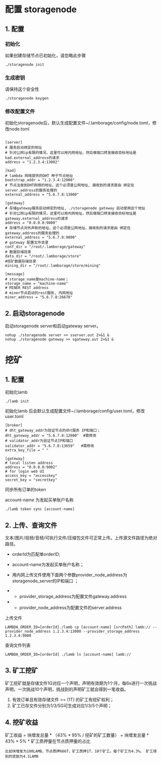 # 配置 storagenode 

## 1. 配置
### 初始化

如果创建存储节点已初始化，请忽略此步骤

```
./storagenode init 
```

### 生成密钥
请保持这个安全性
```
./storagenode keygen
```
### 修改配置文件
初始化storagenode后，默认生成配置文件~/.lamborage/config/node.toml，修改node.toml


```

[server]
# 服务启动绑定的地址
# 针对公网ip有限的情况，这里可以用内网地址，然后做端口转发接收目标地址是kad.external_address的请求
address = "1.2.3.4:13002"  

[kad]
# lambda 网络提供的DHT 种子节点地址
bootstrap_addr = "1.2.3.4:12000"
# 节点注册到DHT网络的地址，这个必须是公网地址, 接收到的请求是由 绑定在server.address的服务处理的
external_address = "5.6.7.8:13000"

[gateway]
# 存储gateway服务启动绑定的地址, ./storagenode gateway 启动使用这个地址
# 针对公网ip有限的情况，这里可以用内网地址，然后做端口转发接收目标地址是gateway.external_address的请求
address = "0.0.0.0:9000"
# 存储节点对外声称的地址，这个必须是公网地址，接收到的请求是由 绑定在gateway.address的服务处理的
external_address = "5.6.7.8:9000" 
# gateway 配置文件目录
conf_dir = "/root/.lamborage/gateway"
# 数据存储目录
data_dir = "/root/.lamborage/store"
#挖矿数据存储目录
mining_dir = "/root/.lamborage/store/mining"

[message]
# storage_name是machine-name；
storage_name = "machine-name" 
# MINER REST address
# miner节点启动的rest服务, 内网地址
miner_address = "5.6.7.8:26670" 
```

## 2. 启动storagenode

启动storagenode server和启动gateway server。
```
nohup ./storagenode server >> sserver.out 2>&1 &
nohup ./storagenode gateway >> sgateway.out 2>&1 &
```


# 挖矿

## 1. 配置

初始化lamb
```
./lamb init
```
初始化lamb 后会默认生成配置文件~/.lamborage/config/user.toml，修改user.toml

```
[broker]
# dht_gateway_addr为验证节点的dht服务 IP和端口；
dht_gateway_addr = "5.6.7.8:12000"  #需修改
# validator_addr为验证节点IP和端口
validator_addr = "5.6.7.8:13659"   #需修改
extra_key_file = " "

[gateway]
# local listen address
address = "0.0.0.0:9002"
# for login web UI
access_key = "accesskey"
secret_key = "secretkey"
```
同步所有订单的token

account-name 为发起买单账户名称
```
./lamb token sync [account-name]
```


## 2. 上传、查询文件

文本/图片/视频/音频/可执行文件/压缩包文件可正常上传。上传源文件路径为绝对路径。

- orderId为匹配单orderID;
- account-name为发起买单账户名称；

- 用内网上传文件使用下面两个参数provider_node_address为storagenode_server的IP和端口  ；
- - provider_storage_address为配置文件gateway.address
- - provider_node_address为配置文件的server.address


上传文件

```
LAMBDA_ORDER_ID=[orderId]./lamb cp [account-name] [srcPath] lamb:// --provider_node_address 1.2.3.4:13000 --provider_storage_address 1.2.3.4:9000
```
查询文件列表

```
LAMBDA_ORDER_ID=[orderId] ./lamb ls [account-name] lamb://
```


## 3. 矿工挖矿

矿工挖矿就是存储文件1G对应一个声明，声明有效期为1个月，每6s进行一次挑战声明，一次挑战10个声明，挑战到的声明矿工就会得到一笔收益。


1. 有效订单且有效存储文件 >= (1T) 的矿工有挖矿权利；
1. 矿工已存文件分别为1/3/5G可生成对应1/3/5个声明；


## 4. 挖矿收益
矿工收益 = 块增发总量 * （43% * 95% / 挖矿的矿工数量） + 块增发总量 * 43% * 5% * 矿工质押量在节点质押量的占比

` 比如块增发为100LAMB，节点质押666T，矿工质押1T，10个矿工。每个矿工为4.3%。
矿工得到的奖励为4.1LAMB `

